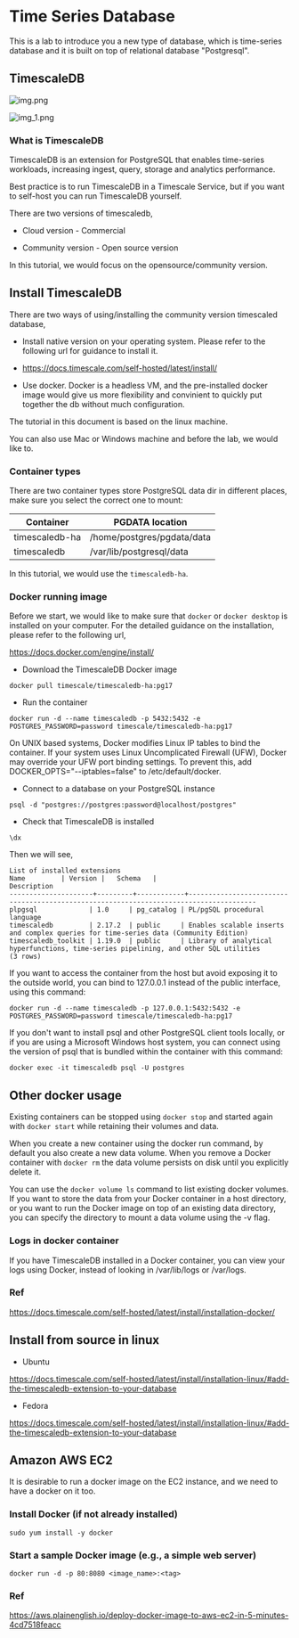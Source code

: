 # Time Series Database

This is a lab to introduce you a new type of database, which is time-series database and it is built on top of relational database "Postgresql".

## TimescaleDB

![img.png](timescaledb_1.png)

![img_1.png](timescaledb_2.png)

### What is TimescaleDB

TimescaleDB is an extension for PostgreSQL that enables time-series workloads, increasing ingest, query, storage and analytics performance.

Best practice is to run TimescaleDB in a Timescale Service, but if you want to self-host you can run TimescaleDB yourself.

There are two versions of timescaledb,

* Cloud version - Commercial

* Community version - Open source version

In this tutorial, we would focus on the opensource/community version.

## Install TimescaleDB

There are two ways of using/installing the community version timescaled database,

* Install native version on your operating system. Please refer to the following url for guidance to install it.

- https://docs.timescale.com/self-hosted/latest/install/

* Use docker. Docker is a headless VM, and the pre-installed docker image would give us more flexibility and convinient to quickly put together the db without much configuration.

The tutorial in this document is based on the linux machine.

You can also use Mac or Windows machine and before the lab, we would like to.

### Container types

There are two container types store PostgreSQL data dir in different places, make sure you select the correct one to mount:

|Container|PGDATA location |
|---|---|
|timescaledb-ha|/home/postgres/pgdata/data|
|timescaledb|/var/lib/postgresql/data|

In this tutorial, we would use the `timescaledb-ha`.

### Docker running image

Before we start, we would like to make sure that `docker` or `docker desktop` is installed on your computer. For the detailed guidance on the installation, please refer to the following url,

https://docs.docker.com/engine/install/



* Download the TimescaleDB Docker image

```shell
docker pull timescale/timescaledb-ha:pg17
```

* Run the container

```shell
docker run -d --name timescaledb -p 5432:5432 -e POSTGRES_PASSWORD=password timescale/timescaledb-ha:pg17
```

On UNIX based systems, Docker modifies Linux IP tables to bind the container. If your system uses Linux Uncomplicated Firewall (UFW), Docker may override your UFW port binding settings. To prevent this, add DOCKER_OPTS="--iptables=false" to /etc/default/docker.

* Connect to a database on your PostgreSQL instance

```commandline
psql -d "postgres://postgres:password@localhost/postgres"
```

* Check that TimescaleDB is installed

```commandline
\dx
```

Then we will see,

```commandline
List of installed extensions
Name         | Version |   Schema   |                                      Description
---------------------+---------+------------+---------------------------------------------------------------------------------------
plpgsql             | 1.0     | pg_catalog | PL/pgSQL procedural language
timescaledb         | 2.17.2  | public     | Enables scalable inserts and complex queries for time-series data (Community Edition)
timescaledb_toolkit | 1.19.0  | public     | Library of analytical hyperfunctions, time-series pipelining, and other SQL utilities
(3 rows)
```

If you want to access the container from the host but avoid exposing it to the outside world, you can bind to 127.0.0.1 instead of the public interface, using this command:

```shell
docker run -d --name timescaledb -p 127.0.0.1:5432:5432 -e POSTGRES_PASSWORD=password timescale/timescaledb-ha:pg17
```

If you don't want to install psql and other PostgreSQL client tools locally, or if you are using a Microsoft Windows host system, you can connect using the version of psql that is bundled within the container with this command:

```shell
docker exec -it timescaledb psql -U postgres
```

## Other docker usage

Existing containers can be stopped using `docker stop` and started again with `docker start` while retaining their volumes and data.

When you create a new container using the docker run command, by default you also create a new data volume. When you remove a Docker container with `docker rm` the data volume persists on disk until you explicitly delete it.

You can use the `docker volume ls` command to list existing docker volumes. If you want to store the data from your Docker container in a host directory, or you want to run the Docker image on top of an existing data directory, you can specify the directory to mount a data volume using the -v flag.

### Logs in docker container

If you have TimescaleDB installed in a Docker container, you can view your logs using Docker, instead of looking in /var/lib/logs or /var/logs.

### Ref

https://docs.timescale.com/self-hosted/latest/install/installation-docker/

## Install from source in linux

- Ubuntu

https://docs.timescale.com/self-hosted/latest/install/installation-linux/#add-the-timescaledb-extension-to-your-database

- Fedora

https://docs.timescale.com/self-hosted/latest/install/installation-linux/#add-the-timescaledb-extension-to-your-database

## Amazon AWS EC2

It is desirable to run a docker image on the EC2 instance, and we need to have a docker on it too.

### Install Docker (if not already installed)

`sudo yum install -y docker`

### Start a sample Docker image (e.g., a simple web server)

`docker run -d -p 80:8080 <image_name>:<tag>`

### Ref

https://aws.plainenglish.io/deploy-docker-image-to-aws-ec2-in-5-minutes-4cd7518feacc